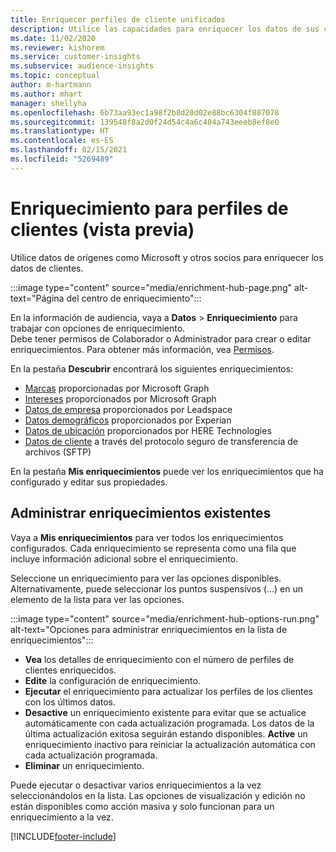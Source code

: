 ```yaml
---
title: Enriquecer perfiles de cliente unificados
description: Utilice las capacidades para enriquecer los datos de sus clientes.
ms.date: 11/02/2020
ms.reviewer: kishorem
ms.service: customer-insights
ms.subservice: audience-insights
ms.topic: conceptual
author: m-hartmann
ms.author: mhart
manager: shellyha
ms.openlocfilehash: 6b73aa93ec1a98f2b8d20d02e88bc6304f887078
ms.sourcegitcommit: 139548f8a2d0f24d54c4a6c404a743eeeb8ef8e0
ms.translationtype: HT
ms.contentlocale: es-ES
ms.lasthandoff: 02/15/2021
ms.locfileid: "5269489"
---
```

# <a name="enrichment-for-customer-profiles-preview"></a>Enriquecimiento para perfiles de clientes (vista previa)

Utilice datos de orígenes como Microsoft y otros socios para enriquecer los datos de clientes.

:::image type="content" source="media/enrichment-hub-page.png" alt-text="Página del centro de enriquecimiento":::

En la información de audiencia, vaya a **Datos** > **Enriquecimiento** para trabajar con opciones de enriquecimiento.    
Debe tener permisos de Colaborador o Administrador para crear o editar enriquecimientos. Para obtener más información, vea [Permisos](permissions.md).

En la pestaña **Descubrir** encontrará los siguientes enriquecimientos:

- [Marcas](enrichment-microsoft-graph.md) proporcionadas por Microsoft Graph
- [Intereses](enrichment-microsoft-graph.md) proporcionados por Microsoft Graph
- [Datos de empresa](enrichment-leadspace.md) proporcionados por Leadspace
- [Datos demográficos](enrichment-experian.md) proporcionados por Experian
- [Datos de ubicación](enrichment-here.md) proporcionados por HERE Technologies
- [Datos de cliente](enrichment-SFTP-custom-import.md) a través del protocolo seguro de transferencia de archivos (SFTP)

En la pestaña **Mis enriquecimientos** puede ver los enriquecimientos que ha configurado y editar sus propiedades.

## <a name="manage-existing-enrichments"></a>Administrar enriquecimientos existentes

Vaya a **Mis enriquecimientos** para ver todos los enriquecimientos configurados. Cada enriquecimiento se representa como una fila que incluye información adicional sobre el enriquecimiento.

Seleccione un enriquecimiento para ver las opciones disponibles. Alternativamente, puede seleccionar los puntos suspensivos (...) en un elemento de la lista para ver las opciones.

:::image type="content" source="media/enrichment-hub-options-run.png" alt-text="Opciones para administrar enriquecimientos en la lista de enriquecimientos":::

- **Vea** los detalles de enriquecimiento con el número de perfiles de clientes enriquecidos.
- **Edite** la configuración de enriquecimiento.
- **Ejecutar** el enriquecimiento para actualizar los perfiles de los clientes con los últimos datos.
- **Desactive** un enriquecimiento existente para evitar que se actualice automáticamente con cada actualización programada. Los datos de la última actualización exitosa seguirán estando disponibles. **Active** un enriquecimiento inactivo para reiniciar la actualización automática con cada actualización programada.
- **Eliminar** un enriquecimiento.

Puede ejecutar o desactivar varios enriquecimientos a la vez seleccionándolos en la lista. Las opciones de visualización y edición no están disponibles como acción masiva y solo funcionan para un enriquecimiento a la vez.


[!INCLUDE[footer-include](../includes/footer-banner.md)]